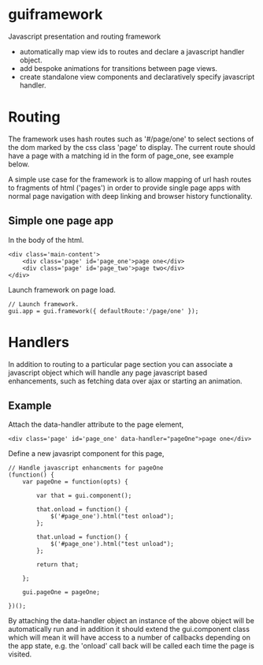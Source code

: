 guiframework
=============

Javascript presentation and routing framework

- automatically map view ids to routes and declare a javascript handler object.
- add bespoke animations for transitions between page views.
- create standalone view components and declaratively specify javascript handler.


Routing
=============

The framework uses hash routes such as '#/page/one' to select sections of the dom marked by the css class 'page' to display. The current route should have a page with a matching id in the form of page_one, see example below. 

A simple use case for the framework is to allow mapping of url hash routes to fragments of html ('pages') in order to provide single page apps with normal page navigation with deep linking and browser history functionality.

Simple one page app
------------

In the body of the html.
    
    <div class='main-content'>
        <div class='page' id='page_one'>page one</div>
        <div class='page' id='page_two'>page two</div>
    </div>
    
Launch framework on page load.
    
    // Launch framework.
    gui.app = gui.framework({ defaultRoute:'/page/one' });
    
    
Handlers
=============

In addition to routing to a particular page section you can associate a javascript object which will handle any page javascript based enhancements, such as fetching data over ajax or starting an animation.

Example
------------

Attach the data-handler attribute to the page element,

    <div class='page' id='page_one' data-handler="pageOne">page one</div>
    
Define a new javasript component for this page,

    // Handle javascript enhancments for pageOne
    (function() {
        var pageOne = function(opts) {
      
            var that = gui.component();

            that.onload = function() {
                $('#page_one').html("test onload");
            };

            that.unload = function() {
                $('#page_one').html("test unload");
            };

            return that;
      
        };

        gui.pageOne = pageOne;

    })();

By attaching the data-handler object an instance of the above object will be automatically run and in addition it should extend the gui.component class which will mean it will have access to a number of callbacks depending on the app state, e.g. the 'onload' call back will be called each time the page is visited.
